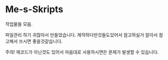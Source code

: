 # Me-s-Skripts
작업물들 모음.

파일관리 하기 귀찮아서 만들었습니다.
제작하다만것들도있어서 참고하실거 알아서 참고해서 쓰시면 좋을것같습니다.

주의! 제코드가 아닌것도 있어서 마음대로 사용하시면은 문제가 발생할 수 있습니다. 
